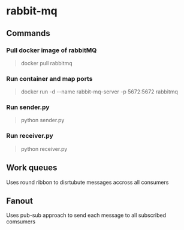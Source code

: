 # rabbit-mq
## Commands

### Pull docker image of rabbitMQ
>docker pull rabbitmq
### Run container and map ports
>docker run -d --name rabbit-mq-server -p 5672:5672 rabbitmq
### Run sender.py
>python sender.py
### Run receiver.py
>python receiver.py

## Work queues 
Uses round ribbon to disrtubute messages accross all consumers


## Fanout
Uses pub-sub approach to send each message to all subscribed comsumers
